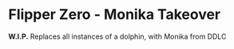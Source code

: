 # Flipper Zero - Monika Takeover
**W.I.P.**
Replaces all instances of a dolphin, with Monika from DDLC

